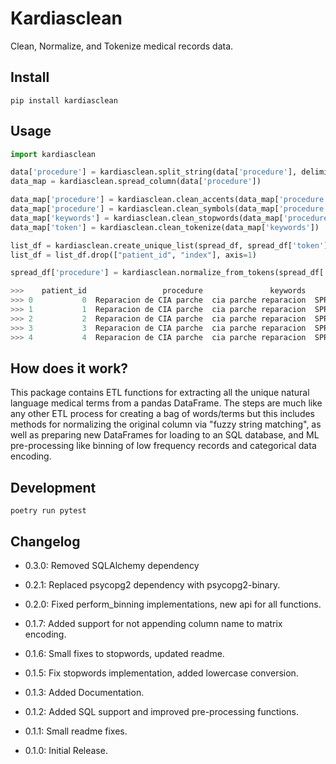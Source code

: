 # Kardiasclean

Clean, Normalize, and Tokenize medical records data.

## Install

```shell
pip install kardiasclean
```

## Usage

```python
import kardiasclean

data['procedure'] = kardiasclean.split_string(data['procedure'], delimiter="+")
data_map = kardiasclean.spread_column(data['procedure'])

data_map['procedure'] = kardiasclean.clean_accents(data_map['procedure'])
data_map['procedure'] = kardiasclean.clean_symbols(data_map['procedure'])
data_map['keywords'] = kardiasclean.clean_stopwords(data_map['procedure'])
data_map['token'] = kardiasclean.clean_tokenize(data_map['keywords'])

list_df = kardiasclean.create_unique_list(spread_df, spread_df['token'])
list_df = list_df.drop(["patient_id", "index"], axis=1)

spread_df['procedure'] = kardiasclean.normalize_from_tokens(spread_df['token'], list_df['token'], list_df['procedure'])

>>>    patient_id                 procedure               keywords      token
>>> 0           0  Reparacion de CIA parche  cia parche reparacion  SPRXRPRSN
>>> 1           1  Reparacion de CIA parche  cia parche reparacion  SPRXRPRSN
>>> 2           2  Reparacion de CIA parche  cia parche reparacion  SPRXRPRSN
>>> 3           3  Reparacion de CIA parche  cia parche reparacion  SPRXRPRSN
>>> 4           4  Reparacion de CIA parche  cia parche reparacion  SPRXRPRSN
```

## How does it work?

This package contains ETL functions for extracting all the unique natural language medical terms from a pandas DataFrame. The steps are much like any other ETL process for creating a bag of words/terms but this includes methods for normalizing the original column via "fuzzy string matching", as well as preparing new DataFrames for loading to an SQL database, and ML pre-processing like binning of low frequency records and categorical data encoding.


## Development

```shell
poetry run pytest
```

## Changelog

- 0.3.0: Removed SQLAlchemy dependency

- 0.2.1: Replaced psycopg2 dependency with psycopg2-binary.
- 0.2.0: Fixed perform_binning implementations, new api for all functions.

- 0.1.7: Added support for not appending column name to matrix encoding.
- 0.1.6: Small fixes to stopwords, updated readme.
- 0.1.5: Fix stopwords implementation, added lowercase conversion.
- 0.1.3: Added Documentation.
- 0.1.2: Added SQL support and improved pre-processing functions.
- 0.1.1: Small readme fixes.
- 0.1.0: Initial Release.
